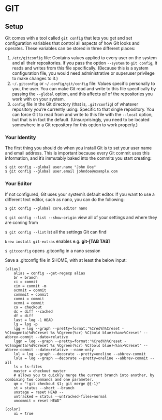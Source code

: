 # GIT

## Setup

Git comes with a tool called `git config` that lets you get and set configuration variables that control all aspects of how Git looks and operates. These variables can be stored in three different places:

1. `/etc/gitconfig` file: Contains values applied to every user on the system and all their repositories. If you pass the option `--system` to `git config`, it reads and writes from this file specifically. (Because this is a system configuration file, you would need administrative or superuser privilege to make changes to it.)
2. `~/.gitconfig` or `~/.config/git/config` file: Values specific personally to you, the user. You can make Git read and write to this file specifically by passing the `--global` option, and this affects *all* of the repositories you work with on your system.
3. `config` file in the Git directory (that is, `.git/config`) of whatever repository you’re currently using: Specific to that single repository. You can force Git to read from and write to this file with the `--local` option, but that is in fact the default. (Unsurprisingly, you need to be located somewhere in a Git repository for this option to work properly.)



### Your Identity

The first thing you should do when you install Git is to set your user name and email address. This is important because every Git commit uses this information, and it’s immutably baked into the commits you start creating:

```console
$ git config --global user.name "John Doe"
$ git config --global user.email johndoe@example.com
```

### Your Editor

If not configured, Git uses your system’s default editor. If you want to use a different text editor, such as nano, you can do the following:

```console
$ git config --global core.editor nano
```



`$ git config --list --show-origin`
view all of your settings and where they are coming from

`$ git config --list`
ist all the settings Git can find

`brew install git-extras` 
enables e.g. **git-[TAB TAB]**

`$ gitcconfig` opens .gitconfig in a nano session 

Save a .gitconfig file in $HOME, with at least the below input:

```
[alias]
    alias = config --get-regexp alias
    br = branch
    ci = commit
    cim = commit -m
    ocmmit = commit
    commmit = commit
    commi = commit
    ocmmi = commit
    co = checkout
    dc = diff --cached
    df = diff
    last = log -1 HEAD
    lg = log -p
    lgg = log --graph --pretty=format:'%Cred%h%Creset -%C(magenta)%d%Creset %s %Cgreen(%cr) %C(bold blue)<%an>%Creset' --abbrev-commit --date=relative
    lggn = log --graph --pretty=format:'%Cred%h%Creset -%C(magenta)%d%Creset %s %Cgreen(%cr) %C(bold blue)<%an>%Creset' --abbrev-commit --date=relative --name-only
    lol = log --graph --decorate --pretty=oneline --abbrev-commit
    lola = log --graph --decorate --pretty=oneline --abbrev-commit --all
    ls = ls-files
    master = checkout master
    # allows you to quickly merge the current branch into another, by combining two commands and one parameter.
    qm = "!git checkout $1; git merge @{-1}"
    st = status --short --branch
    unstage = reset HEAD --
    untracked = status --untracked-files=normal
    uncommit = reset HEAD^

[color]
    ui = true
```

